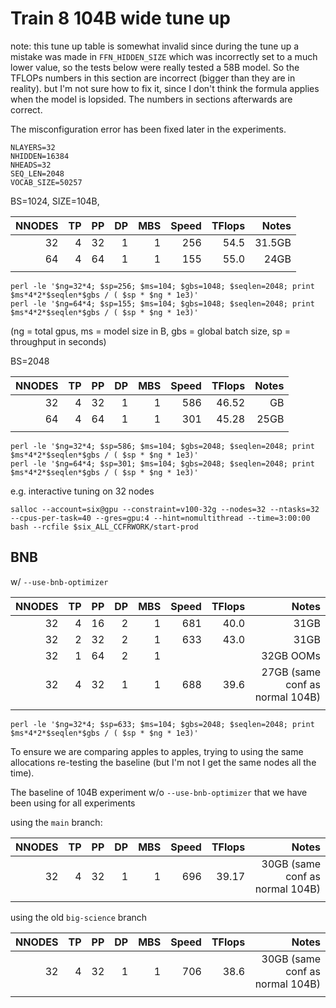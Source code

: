 # Train 8 104B wide tune up

note: this tune up table is somewhat invalid since during the tune up a mistake was made in  `FFN_HIDDEN_SIZE` which was incorrectly set to a much lower value, so the tests below were really tested a 58B model. So the TFLOPs numbers in this section are incorrect (bigger than they are in reality). but I'm not sure how to fix it, since I don't think the formula applies when the model is lopsided. The numbers in sections afterwards are correct.

The misconfiguration error has been fixed later in the experiments.

```
NLAYERS=32
NHIDDEN=16384
NHEADS=32
SEQ_LEN=2048
VOCAB_SIZE=50257
```

BS=1024, SIZE=104B,

| NNODES |  TP |  PP |  DP | MBS | Speed | TFlops | Notes                 |
| -----: | --: | --: | --: | --: | ----: | -----: | --------------------: |
|     32 |   4 |  32 |   1 |   1 |   256 |   54.5 | 31.5GB                |
|     64 |   4 |  64 |   1 |   1 |   155 |   55.0 | 24GB                  |
|        |     |     |     |     |       |        |                       |

```
perl -le '$ng=32*4; $sp=256; $ms=104; $gbs=1048; $seqlen=2048; print $ms*4*2*$seqlen*$gbs / ( $sp * $ng * 1e3)'
perl -le '$ng=64*4; $sp=155; $ms=104; $gbs=1048; $seqlen=2048; print $ms*4*2*$seqlen*$gbs / ( $sp * $ng * 1e3)'
```

(ng = total gpus, ms = model size in B, gbs = global batch size, sp = throughput in seconds)

BS=2048


| NNODES |  TP |  PP |  DP | MBS | Speed | TFlops | Notes                 |
|  ----: | --: | --: | --: | --: | ----: | -----: | --------------------: |
|     32 |   4 |  32 |   1 |   1 |   586 |  46.52 | GB                    |
|     64 |   4 |  64 |   1 |   1 |   301 |  45.28 | 25GB                  |
|        |     |     |     |     |       |        |                       |


```
perl -le '$ng=32*4; $sp=586; $ms=104; $gbs=2048; $seqlen=2048; print $ms*4*2*$seqlen*$gbs / ( $sp * $ng * 1e3)'
perl -le '$ng=64*4; $sp=301; $ms=104; $gbs=2048; $seqlen=2048; print $ms*4*2*$seqlen*$gbs / ( $sp * $ng * 1e3)'
```



e.g. interactive tuning on 32 nodes

```
salloc --account=six@gpu --constraint=v100-32g --nodes=32 --ntasks=32 --cpus-per-task=40 --gres=gpu:4 --hint=nomultithread --time=3:00:00 bash --rcfile $six_ALL_CCFRWORK/start-prod
```




## BNB

w/ `--use-bnb-optimizer`

| NNODES |  TP |  PP |  DP | MBS | Speed | TFlops | Notes                           |
|  ----: | --: | --: | --: | --: | ----: | -----: | --------------------:           |
|     32 |   4 |  16 |   2 |   1 |   681 |   40.0 | 31GB                            |
|     32 |   2 |  32 |   2 |   1 |   633 |   43.0 | 31GB                            |
|     32 |   1 |  64 |   2 |   1 |       |        | 32GB OOMs                       |
|     32 |   4 |  32 |   1 |   1 |   688 |   39.6 | 27GB (same conf as normal 104B) |
|        |     |     |     |     |       |        |                                 |

```
perl -le '$ng=32*4; $sp=633; $ms=104; $gbs=2048; $seqlen=2048; print $ms*4*2*$seqlen*$gbs / ( $sp * $ng * 1e3)'
```

To ensure we are comparing apples to apples, trying to using the same allocations re-testing the baseline (but I'm not I get the same nodes all the time).

The baseline of 104B experiment w/o `--use-bnb-optimizer` that we have been using for all experiments

using the `main` branch:

| NNODES |  TP |  PP |  DP | MBS | Speed | TFlops | Notes                           |
|  ----: | --: | --: | --: | --: | ----: | -----: | --------------------:           |
|     32 |   4 |  32 |   1 |   1 | 696   |  39.17 | 30GB (same conf as normal 104B) |
|        |     |     |     |     |       |        |                                 |

using the old `big-science` branch

| NNODES |  TP |  PP |  DP | MBS | Speed | TFlops | Notes                           |
|  ----: | --: | --: | --: | --: | ----: | -----: | --------------------:           |
|     32 |   4 |  32 |   1 |   1 | 706   | 38.6   | 30GB (same conf as normal 104B) |
|        |     |     |     |     |       |        |                                 |
